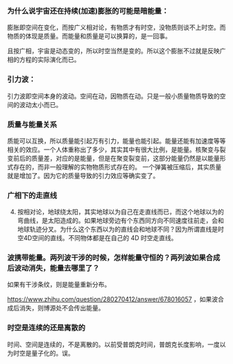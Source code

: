 ### 为什么说宇宙还在持续(加速)膨胀的可能是暗能量：
膨胀即空间在变化，而按广义相对论，有物质才有时空，没物质则谈不上时空。而物质的体现是质量。而能量和质量是可以换算的，是一回事。

且按广相，宇宙是动态变的，所以时空当然是变的。所以这个膨胀不过就是反映广相的方程的实际演化而已。

### 引力波：
引力波即空间本身的波动。空间在动，因物质在动。只是一般小质量物质导致的空间的波动太小而已。

### 质量与能量关系
质能可以互换，所以质量能引起万有引力，能量也能引起。能量还能有加速度等等相关的效应。一个人体重称出了多少，其实其中有很大比例，是能量。核聚变与裂变前后的质量差，对应的是能量，但是在聚变裂变前，这部分能量仍然是以能量形式存在的，而非一般理解的实物物质形式存在的。
一个弹簧被压缩后，其实质量就是增加了。因为它的质量导致的引力效应等确实变了。

### 广相下的走直线
4. 按相对论，地球绕太阳，其实地球以为自己在走直线而已，而这个地球以为的弯曲线，是太阳造成的。如果地球旁边有个东西同方向不同速度往前走，会和地球轨迹分叉。为什么这个东西以为的直线会和地球不同？因为所谓直线是时空4D空间的直线。不同物体都是在自己的 4D 时空走直线。

### 波携带能量。两列波干涉的时候，怎样能量守恒的？两列波如果合成后波动消失，能量去哪里了？
如果有干涉条纹，则是能量重新分布。

https://www.zhihu.com/question/280270412/answer/678016057 ，如果波合成后消失，则博源处不会传出能量。

### 时空是连续的还是离散的
时间、空间是连续的，不是离散的。以前受普朗克时间，普朗克长度影响，一度以为时空是量子化的。误。
